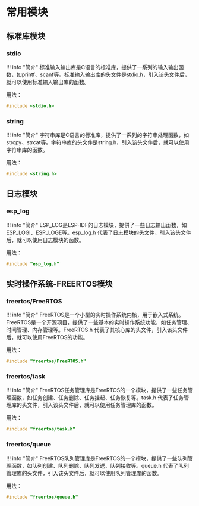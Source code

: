 # 常用模块

## 标准库模块

### stdio

!!! info "简介"
    标准输入输出库是C语言的标准库，提供了一系列的输入输出函数，如printf、scanf等。标准输入输出库的头文件是stdio.h，引入该头文件后，就可以使用标准输入输出库的函数。


用法：

```c
#include <stdio.h>
```

### string

!!! info "简介"
    字符串库是C语言的标准库，提供了一系列的字符串处理函数，如strcpy、strcat等。字符串库的头文件是string.h，引入该头文件后，就可以使用字符串库的函数。

用法：

```c
#include <string.h>
```

## 日志模块

### esp_log

!!! info "简介"
    ESP_LOG是ESP-IDF的日志模块，提供了一些日志输出函数，如ESP_LOGI、ESP_LOGE等。esp_log.h 代表了日志模块的头文件，引入该头文件后，就可以使用日志模块的函数。

用法：

```c
#include "esp_log.h"
```

## 实时操作系统-FREERTOS模块

### freertos/FreeRTOS

!!! info "简介"
    FreeRTOS是一个小型的实时操作系统内核，用于嵌入式系统。FreeRTOS是一个开源项目，提供了一些基本的实时操作系统功能，如任务管理、时间管理、内存管理等。FreeRTOS.h 代表了其核心库的头文件，引入该头文件后，就可以使用FreeRTOS的功能。

用法：

```c
#include "freertos/FreeRTOS.h"  
```

### freertos/task

!!! info "简介"
    FreeRTOS任务管理库是FreeRTOS的一个模块，提供了一些任务管理函数，如任务创建、任务删除、任务挂起、任务恢复等。task.h 代表了任务管理库的头文件，引入该头文件后，就可以使用任务管理库的函数。

用法：

```c
#include "freertos/task.h"   
```

### freertos/queue

!!! info "简介"
    FreeRTOS队列管理库是FreeRTOS的一个模块，提供了一些队列管理函数，如队列创建、队列删除、队列发送、队列接收等。queue.h 代表了队列管理库的头文件，引入该头文件后，就可以使用队列管理库的函数。

用法：

```c
#include "freertos/queue.h"   
```